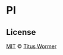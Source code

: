 # PI

## License

[MIT](http://www.opensource.org/licenses/MIT) © [Titus Wormer](https://example.com)
